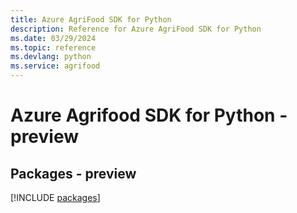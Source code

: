 ```yaml
---
title: Azure AgriFood SDK for Python
description: Reference for Azure AgriFood SDK for Python
ms.date: 03/29/2024
ms.topic: reference
ms.devlang: python
ms.service: agrifood
---
```

# Azure Agrifood SDK for Python - preview
## Packages - preview
[!INCLUDE [packages](agrifood-index.md)]